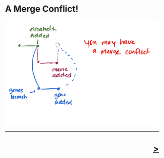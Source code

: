 # A Merge Conflict!

![two-branches](./two-branches.png)

---

<h1 style='text-align: right;'> <a href="./15.md">></a> </h1>
